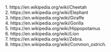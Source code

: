 <br>
1. https://en.wikipedia.org/wiki/Cheetah
<br>
2. https://en.wikipedia.org/wiki/Elephant
<br>
3. https://en.wikipedia.org/wiki/Giraffe
<br>
4. https://en.wikipedia.org/wiki/Gorilla
<br>
5. https://en.wikipedia.org/wiki/Hippopotamus
<br>
6. https://en.wikipedia.org/wiki/Lion 
<br>
7. https://en.wikipedia.org/wiki/Zebra.
<br>
8. https://en.wikipedia.org/wiki/Common_ostrich.
<br>
